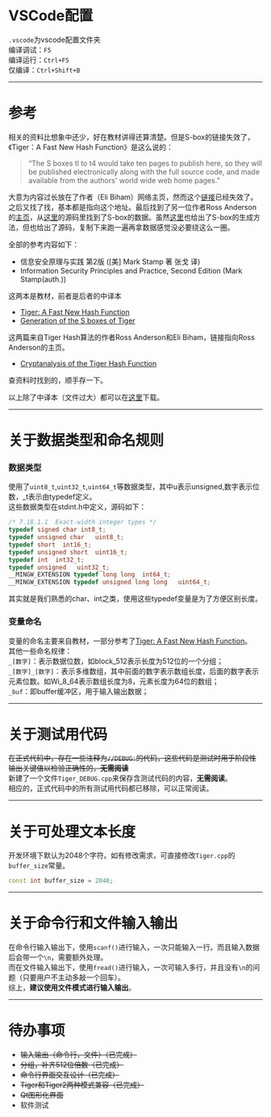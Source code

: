 # VSCode配置

`.vscode`为vscode配置文件夹  
编译调试：`F5`  
编译运行：`Ctrl+F5`  
仅编译：`Ctrl+Shift+B`

---
# 参考

相关的资料比想象中还少，好在教材讲得还算清楚。但是S-box的链接失效了，《Tiger：A Fast New Hash Function》是这么说的：

> “The S boxes tl to t4 would take ten pages to publish here, so they will be published electronically along with the full source code, and made available from the authors' world wide web home pages.”

大意为内容过长放在了作者（Eli Biham）网络主页，然而这个[链接](https://www.cs.technion.ac.il/'biham/)已经失效了。
之后又找了找，基本都是指向这个地址。最后找到了另一位作者Ross Anderson的[主页](https://www.cl.cam.ac.uk/~rja14/)，从[这里](https://www.cl.cam.ac.uk/~rja14/Papers/tiger-src.tar.gz)的源码里找到了S-box的数据。虽然[这里](https://www.cl.cam.ac.uk/~rja14/Papers/tigersb.pdf)也给出了S-box的生成方法，但也给出了源码，复制下来跑一遍再拿数据感觉没必要绕这么一圈。

全部的参考内容如下：

* 信息安全原理与实践 第2版 ([美] Mark Stamp 著 张戈 译)
* Information Security Principles and Practice, Second Edition (Mark Stamp(auth.))

这两本是教材，前者是后者的中译本

* [Tiger: A Fast New Hash Function](https://www.cl.cam.ac.uk/~rja14/Papers/tiger.pdf)
* [Generation of the S boxes of Tiger](https://www.cl.cam.ac.uk/~rja14/Papers/tigersb.pdf)

这两篇来自Tiger Hash算法的作者Ross Anderson和Eli Biham，链接指向Ross Anderson的主页。

* [Cryptanalysis of the Tiger Hash Function](https://iacr.org/archive/asiacrypt2007/48330539/48330539.pdf)

查资料时找到的，顺手存一下。

以上除了中译本（文件过大）都可以在[这里](https://github.com/Jinvic/IS_experiment/tree/main/referance)下载。

---
# 关于数据类型和命名规则
### 数据类型
使用了`uint8_t`,`uint32_t`,`uint64_t`等数据类型，其中u表示unsigned,数字表示位数，_t表示由typedef定义。  
这些数据类型在stdint.h中定义，源码如下：
```C
/* 7.18.1.1  Exact-width integer types */
typedef signed char int8_t;
typedef unsigned char   uint8_t;
typedef short  int16_t;
typedef unsigned short  uint16_t;
typedef int  int32_t;
typedef unsigned   uint32_t;
__MINGW_EXTENSION typedef long long  int64_t;
__MINGW_EXTENSION typedef unsigned long long   uint64_t;
```
其实就是我们熟悉的char、int之类，使用这些typedef变量是为了方便区别长度。

### 变量命名
变量的命名主要来自教材，一部分参考了[Tiger: A Fast New Hash Function](https://www.cl.cam.ac.uk/~rja14/Papers/tiger.pdf)。  
其他一些命名规律：  
`_[数字]`：表示数据位数，如block_512表示长度为512位的一个分组；  
`_[数字]_[数字]`：表示多维数组，其中前面的数字表示数组长度，后面的数字表示元素位数。如Wi_8_64表示数组长度为8，元素长度为64位的数组；  
`_buf`：即buffer缓冲区，用于输入输出数据；  

---
# 关于测试用代码
~~在正式代码中，存在一些注释为`//DEBUG:`的代码，这些代码是测试时用于阶段性输出关键值以检验正确性的，**无需阅读**~~  
新建了一个文件`Tiger_DEBUG.cpp`来保存含测试代码的内容，**无需阅读**。    
相应的，正式代码中的所有测试用代码都已移除，可以正常阅读。

---
# 关于可处理文本长度
开发环境下默认为2048个字符。如有修改需求，可直接修改`Tiger.cpp`的`buffer_size`常量。  
``` C++
const int buffer_size = 2048;
```

---
# 关于命令行和文件输入输出
在命令行输入输出下，使用`scanf()`进行输入，一次只能输入一行。而且输入数据后会带一个`\n`，需要额外处理。  
而在文件输入输出下，使用`fread()`进行输入，一次可输入多行，并且没有`\n`的问题（只要用户不主动多敲一个回车）。    
综上，**建议使用文件模式进行输入输出**。

<!-- ---
# 关于图形化界面
使用Qt开发，详见[这里](https://github.com/Jinvic/IS_experiment/tree/main/DES/Qt)。 -->

---
# 待办事项
* ~~输入输出（命令行，文件）（已完成）~~
* ~~分组，补齐512位倍数（已完成）~~
* ~~命令行界面交互设计（已完成）~~
* ~~Tiger和Tiger2两种模式兼容（已完成）~~
* ~~Qt图形化界面~~
* 软件测试
